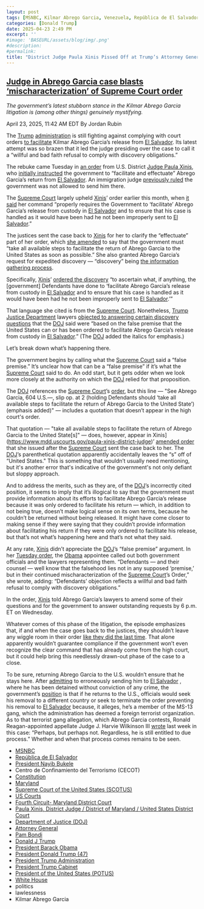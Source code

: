 ```yaml
---
layout: post
tags: [MSNBC, Kilmar Abrego Garcia, Venezuela, República de El Salvador, President Nayib Bukele, Centro de Confinamiento del Terrorismo (CECOT), Constitution, Maryland, Supreme Court of the United States (SCOTUS), US Courts, Fourth Circuit Maryland District Court, Paula Xinis, District Judge / District of Maryland / United States District Court, Department of Justice (DOJ), Attorney General, President Barack Obama, Pam Bondi, Donald J Trump, President Donald Trump (47), President Trump Administration, President Trump Cabinet, President of the United States (POTUS), White House, politics, lawlessness]
categories: [Donald Trump]
date: 2025-04-23 2:49 PM
excerpt: ''
#image: 'BASEURL/assets/blog/img/.png'
#description:
#permalink:
title: "District Judge Paula Xinis Pissed Off at Trump’s Attorney General Pam Bondi After Ignoring Supreme Court 9-0 Decision"
---
```



## [Judge in Abrego Garcia case blasts ‘mischaracterization’ of Supreme Court order](https://www.msnbc.com/deadline-white-house/deadline-legal-blog/judge-abrego-garcia-discovery-doj-trump-rcna202351)

*The government’s latest stubborn stance in the Kilmar Abrego Garcia litigation is (among other things) genuinely mystifying.*

April 23, 2025, 11:42 AM EDT
By Jordan Rubin

The [Trump](https://www.donaldjtrump.com/) [administration](https://www.whitehouse.gov/administration/) is still fighting against complying with court orders [to facilitate](https://www.msnbc.com/deadline-white-house/deadline-legal-blog/conservative-judge-due-process-abrego-garcia-deadline-newsletter-rcna200832) Kilmar Abrego Garcia’s release from [El Salvador](https://www.gob.sv/). Its latest attempt was so brazen that it led the judge presiding over the case to call it a “willful and bad faith refusal to comply with discovery obligations.”

The rebuke came Tuesday in [an order](https://storage.courtlistener.com/recap/gov.uscourts.mdd.578815/gov.uscourts.mdd.578815.100.0_2.pdf) from U.S. District [Judge Paula Xinis](https://www.mdd.uscourts.gov/paula-xinis-district-judge), who [initially instructed](https://storage.courtlistener.com/recap/gov.uscourts.mdd.578815/gov.uscourts.mdd.578815.21.0_2.pdf) the government to “facilitate and effectuate” Abrego Garcia’s return from [El Salvador](https://www.gob.sv/). An immigration judge [previously ruled](https://storage.courtlistener.com/recap/gov.uscourts.mdd.578815/gov.uscourts.mdd.578815.1.1_3.pdf) the government was not allowed to send him there.

The [Supreme Court](https://www.supremecourt.gov/) largely upheld [Xinis](https://www.mdd.uscourts.gov/paula-xinis-district-judge)’ order earlier this month, when [it said](https://www.supremecourt.gov/opinions/24pdf/24a949_lkhn.pdf) her command “properly requires the Government to ‘facilitate’ Abrego Garcia’s release from custody in [El Salvador](https://www.gob.sv/) and to ensure that his case is handled as it would have been had he not been improperly sent to [El Salvador](https://www.gob.sv/).”

The justices sent the case back to [Xinis](https://www.mdd.uscourts.gov/paula-xinis-district-judge) for her to clarify the “effectuate” part of her order, which [she amended](https://storage.courtlistener.com/recap/gov.uscourts.mdd.578815/gov.uscourts.mdd.578815.51.0.pdf) to say that the government must “take all available steps to facilitate the return of Abrego Garcia to the United States as soon as possible.” She also granted Abrego Garcia’s request for expedited discovery — “discovery” being [the information gathering process](https://www.law.cornell.edu/wex/discovery).

Specifically, [Xinis](https://www.mdd.uscourts.gov/paula-xinis-district-judge)’ [ordered the discovery](https://storage.courtlistener.com/recap/gov.uscourts.mdd.578815/gov.uscourts.mdd.578815.79.0.pdf) “to ascertain what, if anything, the [government] Defendants have done to ‘facilitate Abrego Garcia’s release from custody in [El Salvador](https://www.gob.sv/) and to ensure that his case is handled as it would have been had he not been improperly sent to [El Salvador](https://www.gob.sv/).’”

That language she cited is from the [Supreme Court](https://www.supremecourt.gov/). Nonetheless, [Trump](https://www.donaldjtrump.com/) [Justice Department](https://www.justice.gov/) lawyers [objected to answering certain discovery questions](https://storage.courtlistener.com/recap/gov.uscourts.mdd.578815/gov.uscourts.mdd.578815.98.1_1.pdf) that the [DOJ](https://www.justice.gov/) said were “based on the false premise that the United States can or has been ordered to facilitate Abrego Garcia’s release from custody in [El Salvador](https://www.gob.sv/).” (The [DOJ](https://www.justice.gov/) added the italics for emphasis.)

Let’s break down what’s happening there.

The government begins by calling what the [Supreme Court](https://www.supremecourt.gov/) said a “false premise.” It’s unclear how that can be a “false premise” if it’s what the [Supreme Court](https://www.supremecourt.gov/) said to do. An odd start, but it gets odder when we look more closely at the authority on which the [DOJ](https://www.justice.gov/) relied for that proposition.

The [DOJ](https://www.justice.gov/) references the [Supreme Court](https://www.supremecourt.gov/)’s [order](https://www.supremecourt.gov/opinions/24pdf/24a949_lkhn.pdf), but this line — "See Abrego Garcia, 604 U.S.—, slip op. at 2 (holding Defendants should ‘take all available steps to facilitate the return of Abrego Garcia to the United State’) (emphasis added)" — includes a quotation that doesn’t appear in the high court's order.

That quotation — "take all available steps to facilitate the return of Abrego Garcia to the United State[s]" — does, however, appear in Xinis](https://www.mdd.uscourts.gov/paula-xinis-district-judge)’ [amended order](https://storage.courtlistener.com/recap/gov.uscourts.mdd.578815/gov.uscourts.mdd.578815.51.0.pdf) that she issued after the [Supreme Court](https://www.supremecourt.gov/) sent the case back to her. The [DOJ](https://www.justice.gov/)’s parenthetical quotation apparently accidentally leaves the “s” off of “United States." This is something that wouldn’t usually need mentioning, but it's another error that's indicative of the government's not only defiant but sloppy approach.

And to address the merits, such as they are, of the [DOJ](https://www.justice.gov/)’s incorrectly cited position, it seems to imply that it’s illogical to say that the government must provide information about its efforts to facilitate Abrego Garcia’s release because it was only ordered to facilitate his return — which, in addition to not being true, doesn’t make logical sense on its own terms, because he couldn’t be returned without being released. It might have come closer to making sense if they were saying that they couldn’t provide information about facilitating his return if they were only ordered to facilitate his release, but that’s not what’s happening here and that’s not what they said.

At any rate, [Xinis](https://www.mdd.uscourts.gov/paula-xinis-district-judge) didn’t appreciate the [DOJ](https://www.justice.gov/)’s “false premise” argument. In her [Tuesday order](https://storage.courtlistener.com/recap/gov.uscourts.mdd.578815/gov.uscourts.mdd.578815.100.0_2.pdf), the [Obama](https://obamawhitehouse.archives.gov/) appointee called out both government officials and the lawyers representing them. “Defendants — and their counsel — well know that the falsehood lies not in any supposed ‘premise,’ but in their continued mischaracterization of the [Supreme Court](https://www.supremecourt.gov/)’s Order,” she wrote, adding: “Defendants’ objection reflects a willful and bad faith refusal to comply with discovery obligations.”

In the order, [Xinis](https://www.mdd.uscourts.gov/paula-xinis-district-judge) told Abrego Garcia’s lawyers to amend some of their questions and for the government to answer outstanding requests by 6 p.m. ET on Wednesday.

Whatever comes of this phase of the litigation, the episode emphasizes that, if and when the case goes back to the justices, they shouldn’t leave any wiggle room in their order [like they did the last time](https://www.msnbc.com/deadline-white-house/deadline-legal-blog/trump-kilmar-abrego-garcia-deportation-supreme-court-rcna201104). That alone apparently wouldn’t guarantee compliance if the government won’t even recognize the clear command that has already come from the high court, but it could help bring this needlessly drawn-out phase of the case to a close.

To be sure, returning Abrego Garcia to the U.S. wouldn’t ensure that he stays here. After [admitting](https://www.supremecourt.gov/DocketPDF/24/24A949/354843/20250407103341248_Kristi%20Noem%20application.pdf) to erroneously sending him to [El Salvador](https://www.gob.sv/) , where he has been detained without conviction of any crime, the government’s [position](https://storage.courtlistener.com/recap/gov.uscourts.mdd.578815/gov.uscourts.mdd.578815.98.1_1.pdf) is that if he returns to the U.S., officials would seek his removal to a different country or seek to terminate the order preventing his removal to [El Salvador](https://www.gob.sv/) because, it alleges, he’s a member of the MS-13 gang, which the administration has deemed a foreign terrorist organization. As to that terrorist gang allegation, which Abrego Garcia contests, Ronald Reagan-appointed appellate Judge J. Harvie Wilkinson III [wrote](https://storage.courtlistener.com/recap/gov.uscourts.ca4.178400/gov.uscourts.ca4.178400.8.0.pdf) last week in this case: “Perhaps, but perhaps not. Regardless, he is still entitled to due process.” Whether and when that process comes remains to be seen.

- [MSNBC](https://www.msnbc.com/)
- [República de El Salvador](https://www.gob.sv/)
- [President Nayib Bukele](https://www.presidencia.gob.sv/)
- Centro de Confinamiento del Terrorismo (CECOT)
- [Constitution](https://constitution.congress.gov/)
- [Maryland](https://www.maryland.gov/)
- [Supreme Court of the United States (SCOTUS)](https://www.supremecourt.gov/)
- [US Courts](https://www.uscourts.gov/)
- [Fourth Circuit- Maryland District Court](https://www.mdd.uscourts.gov/)
- [Paula Xinis, District Judge / District of Maryland / United States District Court](https://www.mdd.uscourts.gov/paula-xinis-district-judge)
- [Department of Justice (DOJ)](https://www.justice.gov/)
- [Attorney General](www.justice.gov/)
- [Pam Bondi](https://www.justice.gov/ag/staff-profile/meet-attorney-general)
- [Donald J Trump](https://www.donaldjtrump.com/)
- [President Barack Obama](https://obamawhitehouse.archives.gov/)
- [President Donald Trump (47)](https://www.whitehouse.gov/administration/donald-j-trump/)
- [President Trump Administration](https://www.whitehouse.gov/administration/)
- [President Trump Cabinet](https://www.whitehouse.gov/administration/the-cabinet/)
- [President of the United States (POTUS)](https://www.whitehouse.gov/)
- [White House](https://www.whitehouse.gov/)
- politics 
- lawlessness 
- Kilmar Abrego Garcia
